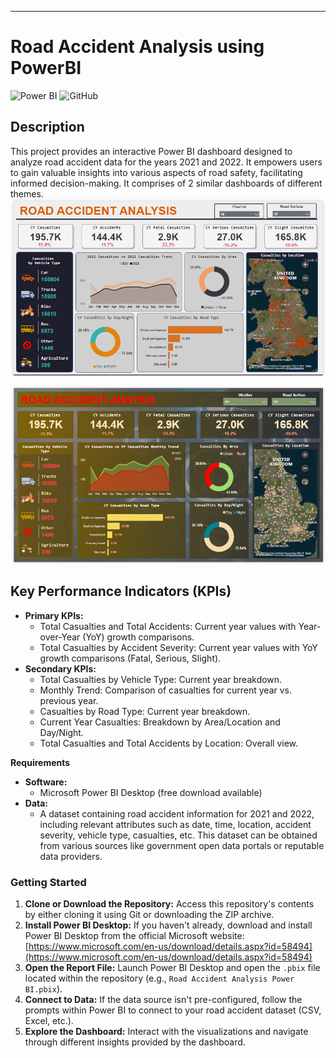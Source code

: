 
---

# Road Accident Analysis using PowerBI
![Power BI](https://img.shields.io/badge/Power%20BI-Dashboard-yellow) ![GitHub](https://img.shields.io/badge/GitHub-Project%20Repository-blue)


## **Description**

This project provides an interactive Power BI dashboard designed to analyze road accident data for the years 2021 and 2022. It empowers users to gain valuable insights into various aspects of road safety, facilitating informed decision-making.
It comprises of 2 similar dashboards of different themes.
![Light Theme](https://github.com/navp7/RoadAccident_PowerBI/blob/main/Light%20Theme.png)

![Dark Theme](https://github.com/navp7/RoadAccident_PowerBI/blob/main/Dark%20Theme.png)

## **Key Performance Indicators (KPIs)**

* **Primary KPIs:**
    * Total Casualties and Total Accidents: Current year values with Year-over-Year (YoY) growth comparisons.
    * Total Casualties by Accident Severity: Current year values with YoY growth comparisons (Fatal, Serious, Slight).
* **Secondary KPIs:**
    * Total Casualties by Vehicle Type: Current year breakdown.
    * Monthly Trend: Comparison of casualties for current year vs. previous year.
    * Casualties by Road Type: Current year breakdown.
    * Current Year Casualties: Breakdown by Area/Location and Day/Night.
    * Total Casualties and Total Accidents by Location: Overall view.

**Requirements**

* **Software:**
    * Microsoft Power BI Desktop (free download available)
* **Data:**
    * A dataset containing road accident information for 2021 and 2022, including relevant attributes such as date, time, location, accident severity, vehicle type, casualties, etc. This dataset can be obtained from various sources like government open data portals or reputable data providers.

### **Getting Started**

1. **Clone or Download the Repository:** Access this repository's contents by either cloning it using Git or downloading the ZIP archive.
2. **Install Power BI Desktop:** If you haven't already, download and install Power BI Desktop from the official Microsoft website: [https://www.microsoft.com/en-us/download/details.aspx?id=58494](https://www.microsoft.com/en-us/download/details.aspx?id=58494)
3. **Open the Report File:** Launch Power BI Desktop and open the `.pbix` file located within the repository (e.g., `Road Accident Analysis Power BI.pbix`).
4. **Connect to Data:** If the data source isn't pre-configured, follow the prompts within Power BI to connect to your road accident dataset (CSV, Excel, etc.).
5. **Explore the Dashboard:** Interact with the visualizations and navigate through different insights provided by the dashboard.
